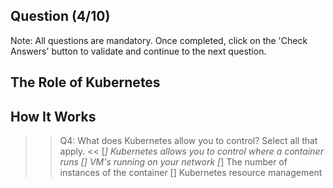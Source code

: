 ## Question (4/10)

Note: All questions are mandatory. Once completed, click on the 'Check Answers' button to validate and continue to the next question.


## The Role of Kubernetes 

## How It Works 

>>Q4: What does Kubernetes allow you to control? Select all that apply. << 
[*] Kubernetes allows you to control where a container runs
[]  VM's running on your network
[*] The number of instances of the container
[]  Kubernetes resource management
